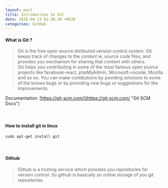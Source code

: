 ```yaml
---
layout: post
title: Introduction to Git
date: 2018-04-13 01:30:30 +0530
categories: GitHub
---
```


#### What is Git ?

> Git is the free open source distibuted version control system. Git keeps track of changes to the content ie, source code files, and provides you mechanism for sharing that content with others.<br />
Git helps you contributing in some of the most famous open source projects like facebook-react, phpMyAdmin, Microsoft-vscode, Mozilla and so on. You can make contibutions by poviding solutions to some of the known bugs or by providing new bugs or suggestions for the improvements.

Documentation: [https://git-scm.com/](https://git-scm.com/ "Git SCM Docs")<br /><br /><br />


#### How to install git in linux
`sudo apt-get install git`<br /><br /><br />

#### Github 
> Github is a hosting service which provides you repositories for version control. So github is basically an online storage of you git repositories.